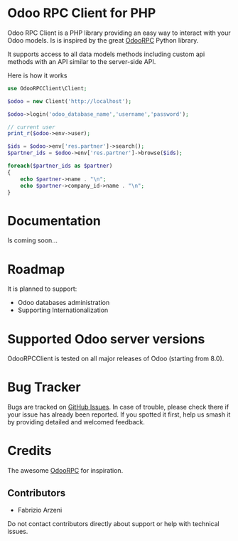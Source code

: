 # Odoo RPC Client for PHP

Odoo RPC Client is a PHP library providing an easy way to interact with your Odoo models. Is is inspired by the great [OdooRPC](https://github.com/OCA/odoorpc) Python library.

It supports access to all data models methods including custom api methods with an API similar to the server-side API.

Here is how it works

```php
use OdooRPCClient\Client;

$odoo = new Client('http://localhost');

$odoo->login('odoo_database_name','username','password');

// current user
print_r($odoo->env->user);

$ids = $odoo->env['res.partner']->search();
$partner_ids = $odoo->env['res.partner']->browse($ids);

foreach($partner_ids as $partner)
{
    echo $partner->name . "\n";
    echo $partner->company_id->name . "\n";
}


```

# Documentation

Is coming soon...

# Roadmap 

It is planned to support:

- Odoo databases administration
- Supporting Internationalization

# Supported Odoo server versions

OdooRPCClient is tested on all major releases of Odoo (starting from 8.0).

# Bug Tracker

Bugs are tracked on [GitHub Issues](https://github.com/metadonors/odoo-rpc-client/issues). In case of trouble, please check there if your issue has already been reported. If you spotted it first, help us smash it by providing detailed and welcomed feedback.

# Credits

The awesome [OdooRPC](https://github.com/OCA/odoorpc) for inspiration.

## Contributors

- Fabrizio Arzeni 

Do not contact contributors directly about support or help with technical issues.


